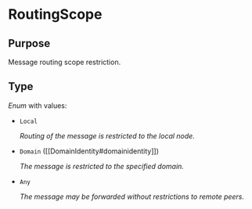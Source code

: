 # RoutingScope


## Purpose


<!-- --8<-- [start:purpose] -->
Message routing scope restriction.
<!-- --8<-- [end:purpose] -->

## Type


<!-- --8<-- [start:type] -->
<div class="type" markdown>


*Enum* with values:

- `Local`

  *Routing of the message is restricted to the local node.*

- `Domain` ([[DomainIdentity#domainidentity]])

  *The message is restricted to the specified domain.*

- `Any`

  *The message may be forwarded without restrictions to remote peers.*

</div>
<!-- --8<-- [end:type] -->
